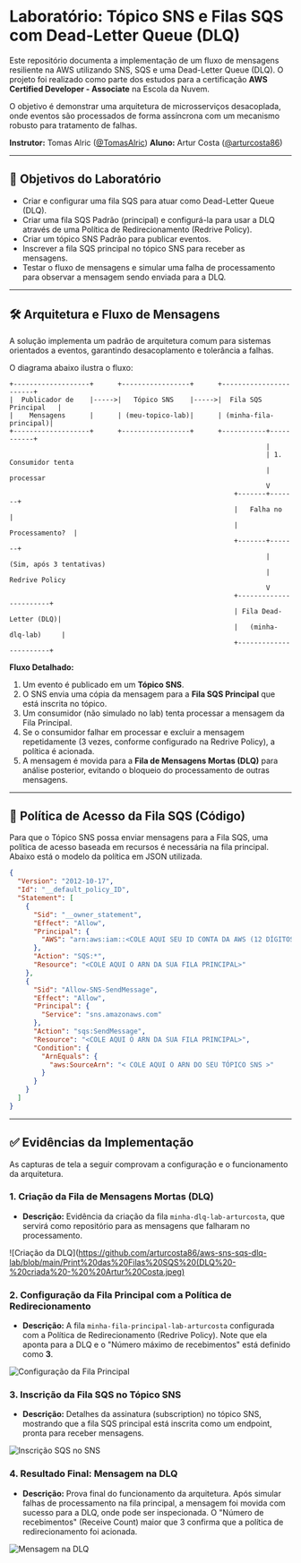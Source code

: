 # Laboratório: Tópico SNS e Filas SQS com Dead-Letter Queue (DLQ)

Este repositório documenta a implementação de um fluxo de mensagens resiliente na AWS utilizando SNS, SQS e uma Dead-Letter Queue (DLQ). O projeto foi realizado como parte dos estudos para a certificação **AWS Certified Developer - Associate** na Escola da Nuvem.

O objetivo é demonstrar uma arquitetura de microsserviços desacoplada, onde eventos são processados de forma assíncrona com um mecanismo robusto para tratamento de falhas.

**Instrutor:** Tomas Alric ([@TomasAlric](https://github.com/TomasAlric/TomasAlric))
**Aluno:** Artur Costa ([@arturcosta86](https://github.com/arturcosta86))

---

## 🎯 Objetivos do Laboratório

* Criar e configurar uma fila SQS para atuar como Dead-Letter Queue (DLQ).
* Criar uma fila SQS Padrão (principal) e configurá-la para usar a DLQ através de uma Política de Redirecionamento (Redrive Policy).
* Criar um tópico SNS Padrão para publicar eventos.
* Inscrever a fila SQS principal no tópico SNS para receber as mensagens.
* Testar o fluxo de mensagens e simular uma falha de processamento para observar a mensagem sendo enviada para a DLQ.

---

## 🛠️ Arquitetura e Fluxo de Mensagens

A solução implementa um padrão de arquitetura comum para sistemas orientados a eventos, garantindo desacoplamento e tolerância a falhas.

O diagrama abaixo ilustra o fluxo:

```
+-------------------+      +-----------------+      +-----------------------+
|  Publicador de    |----->|   Tópico SNS    |----->|  Fila SQS Principal   |
|    Mensagens      |      | (meu-topico-lab)|      | (minha-fila-principal)|
+-------------------+      +-----------------+      +-----------+-----------+
                                                                |
                                                                | 1. Consumidor tenta
                                                                |    processar
                                                                V
                                                        +-------+-------+
                                                        |   Falha no      |
                                                        | Processamento?  |
                                                        +-------+-------+
                                                                | (Sim, após 3 tentativas)
                                                                | Redrive Policy
                                                                V
                                                        +-----------------------+
                                                        | Fila Dead-Letter (DLQ)|
                                                        |   (minha-dlq-lab)     |
                                                        +-----------------------+
```

**Fluxo Detalhado:**

1.  Um evento é publicado em um **Tópico SNS**.
2.  O SNS envia uma cópia da mensagem para a **Fila SQS Principal** que está inscrita no tópico.
3.  Um consumidor (não simulado no lab) tenta processar a mensagem da Fila Principal.
4.  Se o consumidor falhar em processar e excluir a mensagem repetidamente (3 vezes, conforme configurado na Redrive Policy), a política é acionada.
5.  A mensagem é movida para a **Fila de Mensagens Mortas (DLQ)** para análise posterior, evitando o bloqueio do processamento de outras mensagens.

---

## 📄 Política de Acesso da Fila SQS (Código)

Para que o Tópico SNS possa enviar mensagens para a Fila SQS, uma política de acesso baseada em recursos é necessária na fila principal. Abaixo está o modelo da política em JSON utilizada.

```json
{
  "Version": "2012-10-17",
  "Id": "__default_policy_ID",
  "Statement": [
    {
      "Sid": "__owner_statement",
      "Effect": "Allow",
      "Principal": {
        "AWS": "arn:aws:iam::<COLE AQUI SEU ID CONTA DA AWS (12 DÍGITOS)>:root"
      },
      "Action": "SQS:*",
      "Resource": "<COLE AQUI O ARN DA SUA FILA PRINCIPAL>"
    },
    {
      "Sid": "Allow-SNS-SendMessage",
      "Effect": "Allow",
      "Principal": {
        "Service": "sns.amazonaws.com"
      },
      "Action": "sqs:SendMessage",
      "Resource": "<COLE AQUI O ARN DA SUA FILA PRINCIPAL>",
      "Condition": {
        "ArnEquals": {
          "aws:SourceArn": "< COLE AQUI O ARN DO SEU TÓPICO SNS >"
        }
      }
    }
  ]
}
```

---

## ✅ Evidências da Implementação

As capturas de tela a seguir comprovam a configuração e o funcionamento da arquitetura.

### 1. Criação da Fila de Mensagens Mortas (DLQ)
* **Descrição:** Evidência da criação da fila `minha-dlq-lab-arturcosta`, que servirá como repositório para as mensagens que falharam no processamento.

![Criação da DLQ](https://github.com/arturcosta86/aws-sns-sqs-dlq-lab/blob/main/Print%20das%20Filas%20SQS%20(DLQ%20-%20criada%20-%20%20Artur%20Costa.jpeg)

### 2. Configuração da Fila Principal com a Política de Redirecionamento
* **Descrição:** A fila `minha-fila-principal-lab-arturcosta` configurada com a Política de Redirecionamento (Redrive Policy). Note que ela aponta para a DLQ e o "Número máximo de recebimentos" está definido como **3**.

![Configuração da Fila Principal]([Print%20das%20Filas%20SQS%20(principal)%20-%20Artur%20Costa.jpeg](https://github.com/arturcosta86/aws-sns-sqs-dlq-lab/blob/main/Print%20das%20Filas%20SQS%20(principal)%20-%20Artur%20Costa.jpeg))

### 3. Inscrição da Fila SQS no Tópico SNS
* **Descrição:** Detalhes da assinatura (subscription) no tópico SNS, mostrando que a fila SQS principal está inscrita como um endpoint, pronta para receber mensagens.

![Inscrição SQS no SNS]([Print%20do%20Tópico%20SNS%20-%20Artur%20Costa.jpeg](https://github.com/arturcosta86/aws-sns-sqs-dlq-lab/blob/main/Print%20do%20T%C3%B3pico%20SNS%20-%20Artur%20Costa.jpeg))

### 4. Resultado Final: Mensagem na DLQ
* **Descrição:** Prova final do funcionamento da arquitetura. Após simular falhas de processamento na fila principal, a mensagem foi movida com sucesso para a DLQ, onde pode ser inspecionada. O "Número de recebimentos" (Receive Count) maior que 3 confirma que a política de redirecionamento foi acionada.

![Mensagem na DLQ](https://github.com/arturcosta86/aws-sns-sqs-dlq-lab/blob/main/Print%20das%20Filas%20SQS%20(DLQ)%20-%20com%20a%20mensagem%20n%C3%A3o%20processada%20-%20%20Artur%20Costa.jpeg)
